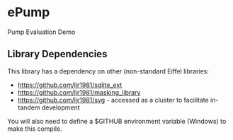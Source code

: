 # ePump
Pump Evaluation Demo

## Library Dependencies
This library has a dependency on other (non-standard Eiffel libraries: 

* https://github.com/ljr1981/sqlite_ext
* https://github.com/ljr1981/masking_library
* https://github.com/ljr1981/svg - accessed as a cluster to facilitate in-tandem development

You will also need to define a $GITHUB environment variable (Windows) to make this compile.
